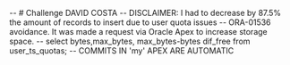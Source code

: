 -- # Challenge DAVID COSTA
-- DISCLAIMER: I had to decrease by 87.5% the amount of records to insert due to user quota issues
--             ORA-01536 avoidance. It was made a request via Oracle Apex to increase storage space.
-- select bytes,max_bytes, max_bytes-bytes dif_free from user_ts_quotas;
-- COMMITS IN 'my' APEX ARE AUTOMATIC
